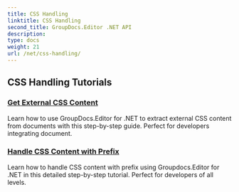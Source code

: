 ```yaml
---
title: CSS Handling
linktitle: CSS Handling
second_title: GroupDocs.Editor .NET API
description: 
type: docs
weight: 21
url: /net/css-handling/
---
```


## CSS Handling Tutorials
### [Get External CSS Content](./get-external-css-content/)
Learn how to use GroupDocs.Editor for .NET to extract external CSS content from documents with this step-by-step guide. Perfect for developers integrating document.
### [Handle CSS Content with Prefix](./handle-css-content-with-prefix/)
Learn how to handle CSS content with prefix using Groupdocs.Editor for .NET in this detailed step-by-step tutorial. Perfect for developers of all levels.